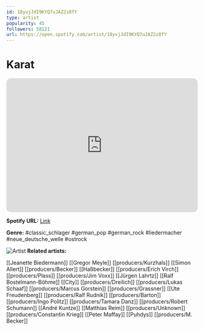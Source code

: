 ```yaml
---
id: 18yvjJdI9KYQ7uJAZ2z8fY
type: artist
popularity: 45
followers: 58121
url: https://open.spotify.com/artist/18yvjJdI9KYQ7uJAZ2z8fY
---
```

# Karat

<iframe style="border-radius:12px" src="https://open.spotify.com/embed/artist/18yvjJdI9KYQ7uJAZ2z8fY" width="100%" height="352" frameBorder="0" allowfullscreen="" allow="autoplay; clipboard-write; encrypted-media; fullscreen; picture-in-picture" loading="lazy"></iframe>

**Spotify URL:** [Link](https://open.spotify.com/artist/18yvjJdI9KYQ7uJAZ2z8fY)

**Genre:**  #classic_schlager #german_pop #german_rock #liedermacher #neue_deutsche_welle #ostrock

![Artist](https://i.scdn.co/image/62e9404f547c283cedc7697b10aa924141fbdeb6)
**Related artists:**

[[Jeanette Biedermann]]
[[Gregor Meyle]]
[[producers/Kurzhals]]
[[Simon Allert]]
[[producers/Becker]]
[[Haßbecker]]
[[producers/Erich Virch]]
[[producers/Plass]]
[[producers/Jim Voxx]]
[[Jürgen Lahrtz]]
[[Ralf Bostelmann-Böhme]]
[[City]]
[[producers/Dreilich]]
[[producers/Lukas Schaaf]]
[[producers/Marcus Gorstein]]
[[producers/Grassner]]
[[Ute Freudenberg]]
[[producers/Ralf Rudnik]]
[[producers/Barton]]
[[producers/Ingo Politz]]
[[producers/Tamara Danz]]
[[producers/Robert Schumann]]
[[André Kuntze]]
[[Matthias Reim]]
[[producers/Unknown]]
[[producers/Constantin Krieg]]
[[Peter Maffay]]
[[Puhdys]]
[[producers/M. Becker]]

